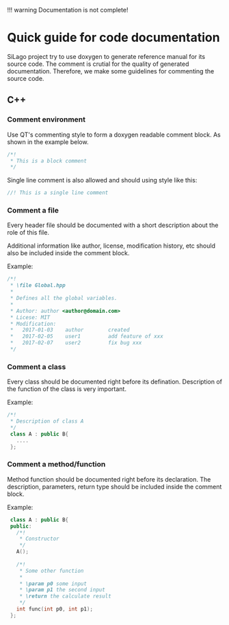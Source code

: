 !!! warning
    Documentation is not complete!

# Quick guide for code documentation

SiLago project try to use doxygen to generate reference manual for its source
code. The comment is crutial for the quality of generated documentation. Therefore,
we make some guidelines for commenting the source code.

## C++

### Comment environment

Use QT's commenting style to form a doxygen readable comment block. As shown in
the example below.

```c++
/*!
 * This is a block comment
 */
```

Single line comment is also allowed and should using style like this:

```c++
//! This is a single line comment
```

### Comment a file
Every header file should be documented with a short description about the role of
this file.

Additional information like author, license, modification history, etc should also
be included inside the comment block.

Example:

```c++
/*!
 * \file Global.hpp
 *
 * Defines all the global variables.
 *
 * Author: author <author@domain.com>
 * Licese: MIT
 * Modification:
 *   2017-01-03    author        created
 *   2017-02-05    user1         add feature of xxx
 *   2017-02-07    user2         fix bug xxx
 */
```


### Comment a class

Every class should be documented right before its defination. Description of the
function of the class is very important.

Example:

```c++
/*!
 * Description of class A
 */
 class A : public B{
   ....
 };
```

### Comment a method/function

Method function should be documented right before its declaration. The description,
parameters, return type should be included inside the comment block.

Example:

```c++
 class A : public B{
 public:
   /*!
    * Constructor
    */
   A();
   
   /*!
    * Some other function
    * 
    * \param p0 some input
    * \param p1 the second input
    * \return the calculate result
    */
   int func(int p0, int p1);
 };
```

